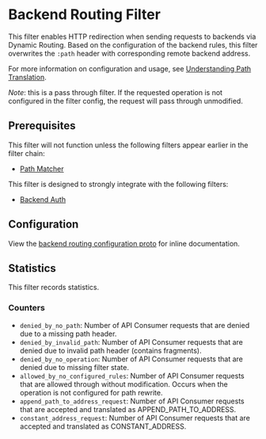 # Backend Routing Filter

This filter enables HTTP redirection when sending requests to backends
via Dynamic Routing. Based on the configuration of the backend rules,
this filter overwrites the `:path` header with corresponding remote backend address.

For more information on configuration and usage, see
[Understanding Path Translation](https://cloud.google.com/endpoints/docs/openapi/openapi-extensions#understanding_path_translation).

_Note_: this is a pass through filter. If the requested operation is not configured in the
filter config, the request will pass through unmodified.

## Prerequisites

This filter will not function unless the following filters appear earlier in the filter chain:

- [Path Matcher](../path_matcher/README.md)

This filter is designed to strongly integrate with the following filters:

- [Backend Auth](../backend_auth/README.md)

## Configuration

View the [backend routing configuration proto](../../../../api/envoy/v7/http/backend_routing/config.proto)
for inline documentation.

## Statistics

This filter records statistics.

### Counters

- `denied_by_no_path`: Number of API Consumer requests that are denied due to a missing path header.
- `denied_by_invalid_path`: Number of API Consumer requests that are denied due to invalid path header (contains fragments).
- `denied_by_no_operation`: Number of API Consumer requests that are denied due to missing filter state.
- `allowed_by_no_configured_rules`: Number of API Consumer requests that are allowed through
 without modification. Occurs when the operation is not configured for path rewrite.
- `append_path_to_address_request`: Number of API Consumer requests that are
 accepted and translated as APPEND_PATH_TO_ADDRESS.
- `constant_address_request`: Number of API Consumer requests that are
 accepted and translated as CONSTANT_ADDRESS.